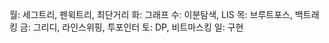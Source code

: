  월: 세그트리, 펜윅트리, 최단거리
 화: 그래프
 수: 이분탐색, LIS
 목: 브루트포스, 백트래킹
 금: 그리디, 라인스위핑, 투포인터
 토: DP, 비트마스킹
 일: 구현